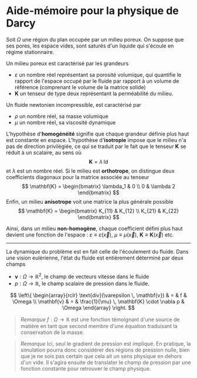 # Aide-mémoire pour la physique de Darcy

Soit $\Omega$ une région du plan occupée par un milieu poreux. On suppose que ses pores, les espace vides, sont saturés d'un liquide qui s'écoule en régime stationnaire.

Un milieu poreux est caractérisé par les grandeurs
- $\varepsilon$ un nombre réel représentant sa porosité volumique, qui quantifie le rapport de l'espace occupé par le fluide par rapport à un volume de référence (comprenant le volume de la matrice solide)
- $\mathbf{K}$ un tenseur de type deux représentant la perméabilité du milieu.

Un fluide newtonien incompressible, est caractérisé par
- $\rho$ un nombre réel, sa masse volumique
- $\mu$ un nombre réel, sa viscosité dynamique

L'hypothèse d'**homogénéité** signifie que chaque grandeur définie plus haut est constante en espace. L'hypothèse d'**isotropie** impose que le milieu n'a pas de direction privilégiée, ce qui se traduit par le fait que le tenseur $\mathbf{K}$ se réduit à un scalaire, au sens où $$ \mathbf{K} = \lambda \, \text{Id} $$ et $\lambda$ est un nombre réel. Si le milieu est **orthotrope**, on distingue deux coefficients diagonaux pour la matrice associée au tenseur $$ \mathbf{K} = \begin{bmatrix} \lambda_1 & 0 \\ 0 & \lambda 2 \end{bmatrix} $$ Enfin, un milieu **anisotrope** voit une matrice la plus générale possible $$ \mathbf{K} = \begin{bmatrix} K_{11} & K_{12} \\ K_{21} & K_{22} \end{bmatrix} $$

Ainsi, dans un milieu **non-homogène**, chaque coefficient défini plus haut devient une fonction de l'espace : $\varepsilon \equiv \varepsilon(\vec x)$, $\mu \equiv \mu(\vec x)$, $\mathbf{K} \equiv \mathbf{K}(\vec x)$ etc.

---

La dynamique du problème est en fait celle de l'écoulement du fluide. Dans une vision eulérienne, l'état du fluide est entièrement déterminé par deux champs

- $\mathbf{v} : \Omega \rightarrow \mathbb R^2$, le champ de vecteurs vitesse dans le fluide
- $p : \Omega \rightarrow \mathbb R$, le champ scalaire de pression dans le fluide.

$$
\left\{
\begin{array}{rclr}
\text{div}(\varepsilon \, \mathbf{v}) & = & f & \Omega \\
\mathbf{v} & = & \frac{1}{\mu} \, \mathbf{K} \cdot \nabla p & \Omega
\end{array}
\right.
$$

> *Remarque* $f : \Omega \rightarrow \mathbb R$ est une fonction  témoignant d'une source de matière en tant que second membre d'une équation traduisant la conservation de la masse.

> *Remarque* Ici, seul le gradient de pression est impliqué. En pratique, la simulation pourra donc considérer des régions de pression nulle, bien que je ne sois pas certain que cela ait un sens physique en dehors d'un vide. Il s'agira ensuite de translater le champ de pression par une fonction constante pour retrouver le champ physique.
